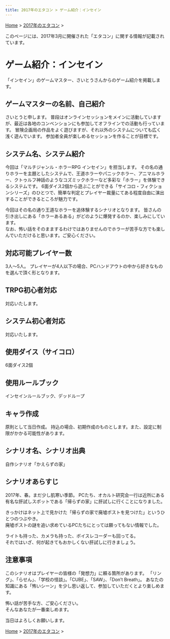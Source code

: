 ```yaml
---
title: 2017年のエタコン > ゲーム紹介：インセイン
---
```

[Home](../) > [2017年のエタコン](index.md) >

このページには、2017年3月に開催された「エタコン」に関する情報が記載されています。

# ゲーム紹介：インセイン

「インセイン」のゲームマスター、さいとうさんからのゲーム紹介を掲載します。
<h2>ゲームマスターの名前、自己紹介</h2>
さいとうと申します。  
普段はオンラインセッションをメインに活動していますが、最近は各地のコンベンションにも参加してオフラインでの活動も行っています。  
冒険企画局の作品をよく遊びますが、それ以外のシステムについても広く浅く遊んでいます。  
参加者全員が楽しめるセッションを作ることが目標です。
<h2>システム名、システム紹介</h2>
今回は「マルチジャンル・ホラーRPG インセイン」を担当します。  
その名の通りホラーを主題としたシステムで、王道ホラーやパニックホラー、アニマルホラー、クトゥルフ神話のようなコズミックホラーなど多彩な「ホラー」を体験できるシステムです。  
6面ダイス2個から遊ぶことができる「サイコロ・フィクションシリーズ」のひとつで、簡単な判定とプレイヤー裁量にてある程度自由に演出することができるところが魅力です。

今回はその名の通り王道なホラーを追体験するシナリオとなります。
皆さんの引き出しにある「ホラーあるある」がどのように爆発するのか、楽しみにしています。  
なお、怖い話をそのままするわけではありませんのでホラーが苦手な方でも楽しんでいただけると思います。ご安心ください。
<h2>対応可能プレイヤー数</h2>
3人～5人。  
プレイヤーが4人以下の場合、PCハンドアウトの中から好きなものを選んで頂く形となります。
<h2>TRPG初心者対応</h2>
対応いたします。
<h2>システム初心者対応</h2>
対応いたします。
<h2>使用ダイス（サイコロ）</h2>
6面ダイス2個
<h2>使用ルールブック</h2>
インセインルールブック、デッドループ
<h2>キャラ作成</h2>
原則として当日作成。
持込の場合、初期作成のものとします。また、設定に制限がかかる可能性があります。
<h2>シナリオ名、シナリオ出典</h2>
自作シナリオ「かえらずの家」
<h2>シナリオあらすじ</h2>
2017年、春。まだ少し肌寒い季節。  
PCたち、オカルト研究会一行は近所にある有名な肝試しスポットである「帰らずの家」に肝試しに行くことになりました。

きっかけはネット上で見かけた「帰らずの家で廃墟ポストを見つけた」というひとつのつぶやき。  
廃墟ポストの謎を追い求めているPCたちにとっては願ってもない情報でした。

ライトも持った、カメラも持った、ボイスレコーダーも回ってる。  
それではいざ、何が起きてもおかしくない肝試しに行きましょう。
<h2>注意事項</h2>
このシナリオはプレイヤーの皆様の「発想力」に頼る箇所があります。  
「リング」、「らせん」、「学校の怪談」。「CUBE」、「SAW」、「Don’t Breath」。  
あなたの知識にある「怖いシーン」を少し思い返して、参加していただくとより楽しめます。

怖い話が苦手な方、ご安心ください。  
そんなあなたが一番楽しめます。

当日はよろしくお願いします。

[Home](../) > [2017年のエタコン](index.md) >
